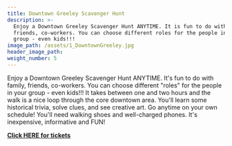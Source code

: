 ```yaml
---
title: Downtown Greeley Scavenger Hunt
description: >-
  Enjoy a Downtown Greeley Scavenger Hunt ANYTIME. It is fun to do with family,
  friends, co-workers. You can choose different roles for the people in your
  group - even kids!!!
image_path: /assets/1_DowntownGreeley.jpg
header_image_path:
weight_number: 5
---
```


Enjoy a Downtown Greeley Scavenger Hunt ANYTIME. It's fun to do with family, friends, co-workers. You can choose different "roles" for the people in your group - even kids\!\!\! It takes between one and two hours and the walk is a nice loop through the core downtown area. You'll learn some historical trivia, solve clues, and see creative art. Go anytime on your own schedule\! You'll need walking shoes and well-charged phones. It's inexpensive, informative and FUN\!

[**Click HERE for tickets**](https://www.letsroam.com/scavenger_hunt/GREELEY_SCAVENGER_HUNT?utm_source=partner&amp;utm_medium=cu3bh2jv)